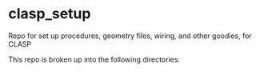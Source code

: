 # clasp_setup
Repo for set up procedures, geometry files, wiring, and other goodies, for CLASP

This repo is broken up into the following directories:
